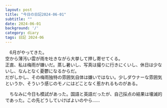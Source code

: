 ```yaml
---
layout: post
title: "今日の日記2024-06-01"
subtitle: ""
date: 2024-06-01
background: '/'
category: diary
tags: 日記 2024-06
---
```

<p>&emsp;6月がやってきた。<br>空から薄汚い雲が雨を吐きながら大挙して押し寄せてくる。<br>正直、私は梅雨が嫌いだ。蒸し暑いし、写真は撮りに行きにくいし、休日は少ないし、なんとなく憂鬱になるからだ。<br>だがしかし、その梅雨独特の雰囲気自体は嫌いではない。少しダウナーな雰囲気というか、そういう感じのモノにはどことなく惹かれるものがある。</p>
<p>&emsp;ちなみに今日も模試があった。国語と英語だったが、自己採点の結果は壊滅的であった。この先どうしていけばよいのやら……</p>